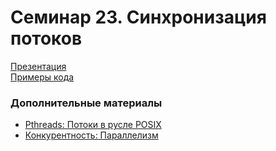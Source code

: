 # Семинар 23. Синхронизация потоков

[Презентация](https://dbeliakov.github.io/hse-os-2019/seminars/23/slides/)  
[Примеры кода](code)

### Дополнительные материалы
* [Pthreads: Потоки в русле POSIX](https://habr.com/ru/post/326138/)
* [Конкурентность: Параллелизм](https://habr.com/ru/post/318374/)